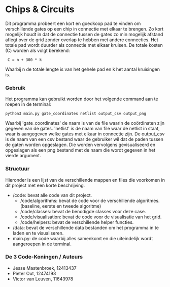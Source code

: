 # Chips & Circuits
Dit programma probeert een kort en goedkoop pad te vinden om verschillende gates op een chip in connectie met elkaar te brengen. Zo kort mogelijk houdt in dat de connectie tussen de gates zo min mogelijk afstand aflegt over de grid zonder overlap te hebben met andere connecties. Het totale pad wordt duurder als connectie met elkaar kruisen. 
De totale kosten (C) worden als volgt berekend:
```
 C = n + 300 * k
```
Waarbij n de totale lengte is van het gehele pad en k het aantal kruisingen is. 

### Gebruik
Het programma kan gebruikt worden door het volgende command aan te roepen in de terminal:
```  
python3 main.py gate_coordinates netlist output_csv output_png
```
Waarbij 'gate_coordinates' de naam is van de file waarin de coördinaten zijn gegeven van de gates. 'netlist' is de naam van file waar de netlist in staat, waar is aangegeven welke gates met elkaar in connectie zijn. De output_csv is de naam van een csv bestand waar de gebruiker wil dat de paden tussen de gaten worden opgeslagen. Die worden vervolgens gevisualiseerd en opgeslagen als een png bestand met de naam die wordt gegeven in het vierde argument. 

### Structuur

Hieronder is een lijst van de verschillende mappen en files die voorkomen in dit project met een korte beschrijving.

* /code: bevat alle code van dit project.
  * /code/algorithms: bevat de code voor de verschillende algoritmes. (baseline, eerste en tweede algoritme)
  * /code/classes: bevat de benodigde classes voor deze case.
  * /code/visualisation: bevat de code voor de visualisatie van het grid.
  * /code/helpers: bevat de verschillende helper functies.
* /data: bevat de verschillende data bestanden om het programma in te laden en te visualiseren.
* main.py: de code waarbij alles samenkomt en die uiteindelijk wordt aangeroepen in de terminal. 


### De 3 Code-Koningen / Auteurs
- Jesse Mastenbroek, 12413437
- Pieter Out, 12474193
- Victor van Leuven, 11643978